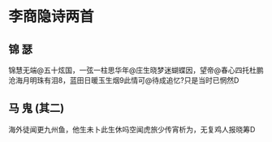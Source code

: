 # 李商隐诗两首

## 锦 瑟

锦慧无端@五十炫国，一弦一柱思华年@庄生晓梦迷蝴蝶因，望帝@春心四托杜鹏沧海月明珠有泪8，蓝田日暖玉生烟9此情可@待成追忆?只是当时已惘然D

## 马 鬼 (其二)

海外徒闻更九州鱼，他生未卜此生休吗空闻虎旅少传宵析为，无复鸡人报晓筹D
